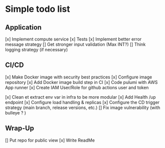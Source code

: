 # Simple todo list

## Application

[x] Implement compute service
[x] Tests
[x] Implement better error message strategy
[] Get stronger input validation (Max INT?)
[] Think logging strategy (if necessary)

## CI/CD

[x] Make Docker image with security best practices
[x] Configure image repository
[x] Add Docker image build step in CI
[x] Code pulumi with AWS App runner
[x] Create IAM User/Role for github actions user and token

[x] Clean et extract env var in infra to be more modular
[x] Add Health /up endpoint
[x] Configure load handling & replicas
[x] Configure the CD trigger strategy (main branch, release versions, etc.)
[] Fix image vulnerability (with bulleye ? )

## Wrap-Up

[] Put repo for public view
[x] Write ReadMe
